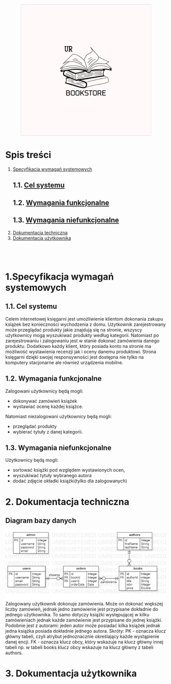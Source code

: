 <div align="center">

![logo](src_readme/logo.png)

</div>

# Spis treści
1. [Specyfikacja wymagań systemowych](#1specyfikacja-wymagań-systemowych)
    ## 1.1. [Cel systemu](#cel_systemu)&nbsp;
    ## 1.2. [Wymagania funkcjonalne](#wymagania_funkcjonalne)&nbsp;
    ## 1.3. [Wymagania niefunkcjonalne](#wymagania_niefunkcjonalne)&nbsp;
2. [Dokumentacja techniczna](#2dokumentacja_techniczna)
3. [Dokumentacja użytkownika](#3dokumentacja_uzytkownika)

#

&nbsp;

# 1.Specyfikacja wymagań systemowych
## 1.1. Cel systemu
Celem internetowej księgarni jest umożliwienie klientom dokonania zakupu książek bez konieczności wychodzenia z domu. Użytkownik zarejestrowany może przeglądać produkty jakie znajdują się na stronie, wszyscy użytkownicy mogą wyszukiwać produkty według kategorii. Natomiast po zarejestrowaniu i zalogowaniu jest w stanie dokonać zamówienia danego produktu. Dodatkowo każdy klient, który posiada konto na stronie ma możliwość wystawienia recenzji jak i oceny danemu produktowi. Strona księgarni dzięki swojej responsywności jest dostępna nie tylko na komputery stacjonarne ale również urządzenia mobilne.
## 1.2. Wymagania funkcjonalne
Zalogowani użytkownicy będą mogli:
- dokonywać zamówień książek
- wystawiać ocenę każdej książce.

Natomiast niezalogowani użytkownicy będą mogli:
- przeglądać produkty
- wybierać tytuły z danej kategorii.
## 1.3. Wymagania niefunkcjonalne
Użytkownicy będą mogli:
- sortować książki pod względem wystawionych ocen,
- wyszukiwać tytuły wybranego autora
- dodać zdjęcie okładki książki(tylko dla zalogowanych)
&nbsp;
# 2. Dokumentacja techniczna
## Diagram bazy danych
![baza_danych.png](src_readme/bazaDanych.jpg)
Zalogowany użytkownik dokonuje zamówienia. Może on dokonać większej liczby zamówień, jednak jedno zamówienie jest przypisane dokładnie do jednego użytkownika. To samo dotyczy książki występującej w kilku zamówieniach jednak każde zamówienie jest przypisane do jednej książki. Podobnie jest z autorami: jeden autor może posiadać kilka książek jednak jedna książka posiada dokładnie jednego autora.
Skróty:
PK - oznacza klucz główny tabeli, czyli atrybut jednoznacznie określający każde wystąpienie danej encji.
FK - oznacza klucz obcy, który wskazuje na klucz główny innej tabeli np. w tabeli books klucz obcy wskazuje na klucz główny z tabeli authors.
&nbsp;
# 3. Dokumentacja użytkownika
